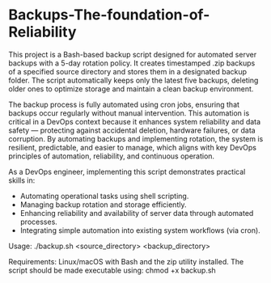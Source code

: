 # Backups-The-foundation-of-Reliability

This project is a Bash-based backup script designed for automated server backups with a 5-day rotation policy. It creates timestamped .zip backups of a specified source directory and stores them in a designated backup folder. The script automatically keeps only the latest five backups, deleting older ones to optimize storage and maintain a clean backup environment.

The backup process is fully automated using cron jobs, ensuring that backups occur regularly without manual intervention. This automation is critical in a DevOps context because it enhances system reliability and data safety — protecting against accidental deletion, hardware failures, or data corruption. By automating backups and implementing rotation, the system is resilient, predictable, and easier to manage, which aligns with key DevOps principles of automation, reliability, and continuous operation.

As a DevOps engineer, implementing this script demonstrates practical skills in:
- Automating operational tasks using shell scripting.
- Managing backup rotation and storage efficiently.
- Enhancing reliability and availability of server data through automated processes.
- Integrating simple automation into existing system workflows (via cron).

Usage:
./backup.sh <source_directory> <backup_directory>


Requirements: Linux/macOS with Bash and the zip utility installed. The script should be made executable using:
chmod +x backup.sh
